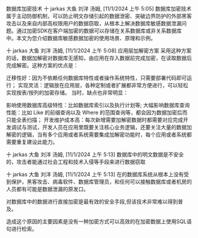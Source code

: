 数据库加密技术
十 jarkas 大鱼 刘洋 汤姆, [11/1/2024 上午 5:05]
数据库加密技术属于主动防御机制，可以防止明文存储引起的数据泄密、突破边界防护的外部黑客攻击以及来自内部高权限用户的数据窃取，从根本上解决数据库敏感数据泄漏问题。通过加密SDK在客户端加密的数据可以存储在关系数据库或非关系数据库中。本文为您介绍数据库敏感数据加密的使用场景、原理和示例。

十 jarkas 大鱼 刘洋 汤姆, [11/1/2024 上午 5:08]
应用层加解密方案
采用这种方案的话，数据加解密对数据库无感知，由应用在存入数据前完成加密，在读取数据后完成解密。这种方案的优点是：

迁移性好：因为不依赖任何数据库特性或者操作系统特性，只需要部署代码即可运行；
实现灵活：逻辑放在应用层，各种定制或者扩展都非常方便进行，可以轻松实现按表/按列的加密存储。
当时，缺点也非常明显：

影响使用数据库高级特性：比如数据库索引以及执行计划等;
大幅影响数据库查询性能：比如 Like 的前缀查询以及 Where 的范围查询等，都会因为数据加密后而只能全表扫描；
开发维护成本高：每次新增需要加解密数据时都需要对应完成开发调试与测试，开发人员在应用里既要关注核心业务逻辑，还要关注大量的数据加解密的逻辑，当有多个应用或者系统需要集成加解密功能时，每个应用或者系统都需要重复建设此能力。

十 jarkas 大鱼 刘洋 汤姆, [11/1/2024 上午 5:13]
数据库中的明文数据是不安全的，攻击者能通过社会工程和技术入侵等手段来进行数据窃取

十 jarkas 大鱼 刘洋 汤姆, [11/1/2024 上午 5:13]
在的数据库系统从根本上没有受到保护，黑客攻击、病毒软件、数据库管理员，和任何可以接触数据库或者机房的人员都有可能是数据泄漏的原发口。

对数据库中的数据进行直接加密是最有效的安全手段,但该技术非常难以得到普及。

造成这个原因的主要因素是没有一种加密方式可以高效的在加密数据上使用SQL语句进行检索。


